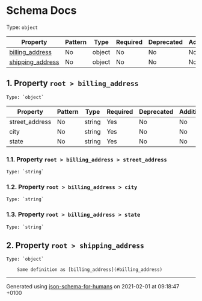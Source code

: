 # Schema Docs
Type: `object`

| Property | Pattern | Type | Required | Deprecated | Additional | Description |
| -------- | ------- | ---- | -------- | ---------- | ---------- | ----------- |
| [billing_address](#billing_address)|No|object|No|No| No||
| [shipping_address](#shipping_address)|No|object|No|No| No||

## <a name="billing_address"></a> 1. Property `root > billing_address`

    Type: `object`

| Property | Pattern | Type | Required | Deprecated | Additional | Description |
| -------- | ------- | ---- | -------- | ---------- | ---------- | ----------- |
|street_address|No|string|Yes|No| No||
|city|No|string|Yes|No| No||
|state|No|string|Yes|No| No||

### <a name="billing_address_street_address"></a> 1.1. Property `root > billing_address > street_address`

    Type: `string`

### <a name="billing_address_city"></a> 1.2. Property `root > billing_address > city`

    Type: `string`

### <a name="billing_address_state"></a> 1.3. Property `root > billing_address > state`

    Type: `string`

## <a name="shipping_address"></a> 2. Property `root > shipping_address`

    Type: `object`

        Same definition as [billing_address](#billing_address)

----------------------------------------------------------------------------------------------------------------------------
Generated using [json-schema-for-humans](https://github.com/coveooss/json-schema-for-humans) on 2021-02-01 at 09:18:47 +0100